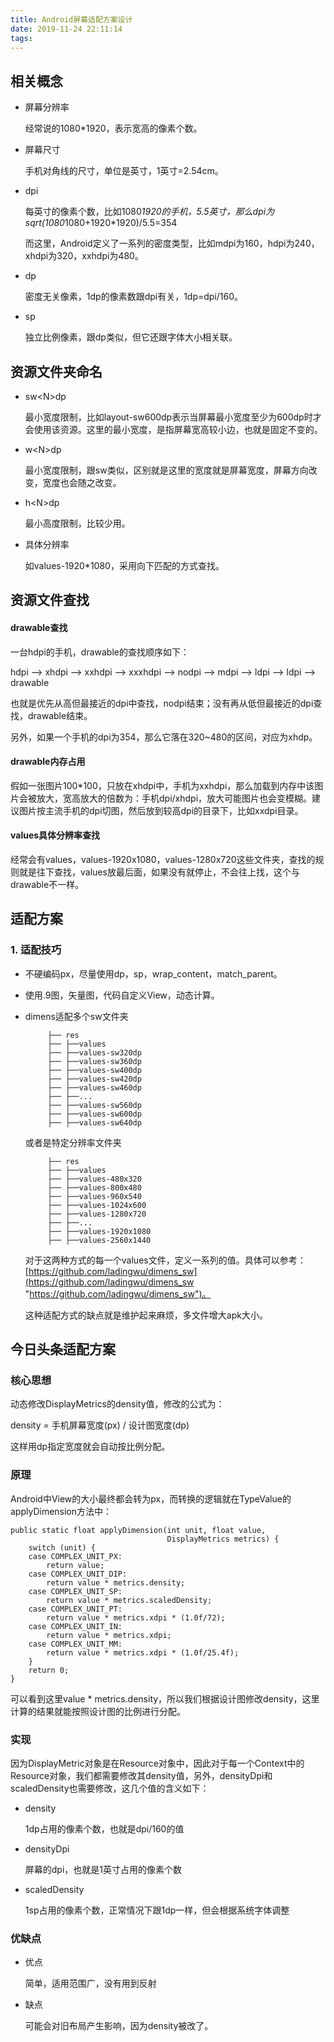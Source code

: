 ```yaml
---
title: Android屏幕适配方案设计
date: 2019-11-24 22:11:14
tags:
---
```


## 相关概念

* 屏幕分辨率

	经常说的1080*1920，表示宽高的像素个数。

* 屏幕尺寸

	手机对角线的尺寸，单位是英寸，1英寸=2.54cm。

* dpi

	每英寸的像素个数，比如1080*1920的手机，5.5英寸，那么dpi为sqrt(1080*1080+1920*1920)/5.5=354
	
	而这里，Android定义了一系列的密度类型，比如mdpi为160，hdpi为240，xhdpi为320，xxhdpi为480。

* dp

	密度无关像素，1dp的像素数跟dpi有关，1dp=dpi/160。

* sp

	独立比例像素，跟dp类似，但它还跟字体大小相关联。


## 资源文件夹命名

* sw<N\>dp

	最小宽度限制，比如layout-sw600dp表示当屏幕最小宽度至少为600dp时才会使用该资源。这里的最小宽度，是指屏幕宽高较小边，也就是固定不变的。

* w<N\>dp

	最小宽度限制，跟sw类似，区别就是这里的宽度就是屏幕宽度，屏幕方向改变，宽度也会随之改变。

* h<N\>dp

	最小高度限制，比较少用。

* 具体分辨率

	如values-1920*1080，采用向下匹配的方式查找。

## 资源文件查找

#### drawable查找

一台hdpi的手机，drawable的查找顺序如下：

hdpi --> xhdpi --> xxhdpi --> xxxhdpi --> nodpi --> mdpi --> ldpi --> ldpi --> drawable

也就是优先从高但最接近的dpi中查找，nodpi结束；没有再从低但最接近的dpi查找，drawable结束。

另外，如果一个手机的dpi为354，那么它落在320~480的区间，对应为xhdp。

#### drawable内存占用

假如一张图片100*100，只放在xhdpi中，手机为xxhdpi，那么加载到内存中该图片会被放大，宽高放大的倍数为：手机dpi/xhdpi，放大可能图片也会变模糊。建议图片按主流手机的dpi切图，然后放到较高dpi的目录下，比如xxdpi目录。

#### values具体分辨率查找

经常会有values，values-1920x1080，values-1280x720这些文件夹，查找的规则就是往下查找，values放最后面，如果没有就停止，不会往上找，这个与drawable不一样。

## 适配方案

### 1. 适配技巧

* 不硬编码px，尽量使用dp，sp，wrap_content，match_parent。

* 使用.9图，矢量图，代码自定义View，动态计算。

* dimens适配多个sw文件夹
	
	       ├── res
	       ├── ├──values
	       ├── ├──values-sw320dp
		   ├── ├──values-sw360dp
		   ├── ├──values-sw400dp
		   ├── ├──values-sw420dp
		   ├── ├──values-sw460dp
		   ├── ├──...
	       ├── ├──values-sw560dp
		   ├── ├──values-sw600dp
		   ├── ├──values-sw640dp
	
	或者是特定分辨率文件夹

	       ├── res
	       ├── ├──values
	       ├── ├──values-480x320
		   ├── ├──values-800x480
		   ├── ├──values-960x540
		   ├── ├──values-1024x600
		   ├── ├──values-1280x720
		   ├── ├──...
	       ├── ├──values-1920x1080
		   ├── ├──values-2560x1440
	
	对于这两种方式的每一个values文件，定义一系列的值。具体可以参考：[https://github.com/ladingwu/dimens_sw](https://github.com/ladingwu/dimens_sw "https://github.com/ladingwu/dimens_sw")。

	这种适配方式的缺点就是维护起来麻烦，多文件增大apk大小。

## 今日头条适配方案

### 核心思想

动态修改DisplayMetrics的density值，修改的公式为：

density = 手机屏幕宽度(px) / 设计图宽度(dp)

这样用dp指定宽度就会自动按比例分配。


### 原理

Android中View的大小最终都会转为px，而转换的逻辑就在TypeValue的applyDimension方法中：

	public static float applyDimension(int unit, float value,
                                       DisplayMetrics metrics) {
        switch (unit) {
        case COMPLEX_UNIT_PX:
            return value;
        case COMPLEX_UNIT_DIP:
            return value * metrics.density;
        case COMPLEX_UNIT_SP:
            return value * metrics.scaledDensity;
        case COMPLEX_UNIT_PT:
            return value * metrics.xdpi * (1.0f/72);
        case COMPLEX_UNIT_IN:
            return value * metrics.xdpi;
        case COMPLEX_UNIT_MM:
            return value * metrics.xdpi * (1.0f/25.4f);
        }
        return 0;
    }

可以看到这里value * metrics.density，所以我们根据设计图修改density，这里计算的结果就能按照设计图的比例进行分配。

### 实现

因为DisplayMetric对象是在Resource对象中，因此对于每一个Context中的Resource对象，我们都需要修改其density值，另外，densityDpi和scaledDensity也需要修改，这几个值的含义如下：

* density

	1dp占用的像素个数，也就是dpi/160的值

* densityDpi

	屏幕的dpi，也就是1英寸占用的像素个数

* scaledDensity

	1sp占用的像素个数，正常情况下跟1dp一样，但会根据系统字体调整


### 优缺点

* 优点

	简单，适用范围广，没有用到反射

* 缺点

	可能会对旧布局产生影响，因为density被改了。

